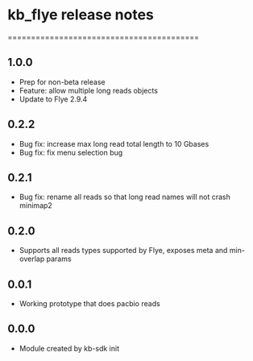 # kb_flye release notes
=========================================

1.0.0
-----
* Prep for non-beta release
* Feature: allow multiple long reads objects
* Update to Flye 2.9.4

0.2.2
-----
* Bug fix: increase max long read total length to 10 Gbases
* Bug fix: fix menu selection bug

0.2.1
-----
* Bug fix: rename all reads so that long read names will not crash minimap2

0.2.0
-----
* Supports all reads types supported by Flye, exposes meta and min-overlap params

0.0.1
-----
* Working prototype that does pacbio reads

0.0.0
-----
* Module created by kb-sdk init
